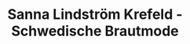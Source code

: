 ---
title: "Sanna Lindström Krefeld - Schwedische Brautmode"
url: /krefeld/sanna-lindstroem-krefeld-schwedische-brautmode/
shop: Kleidung
---